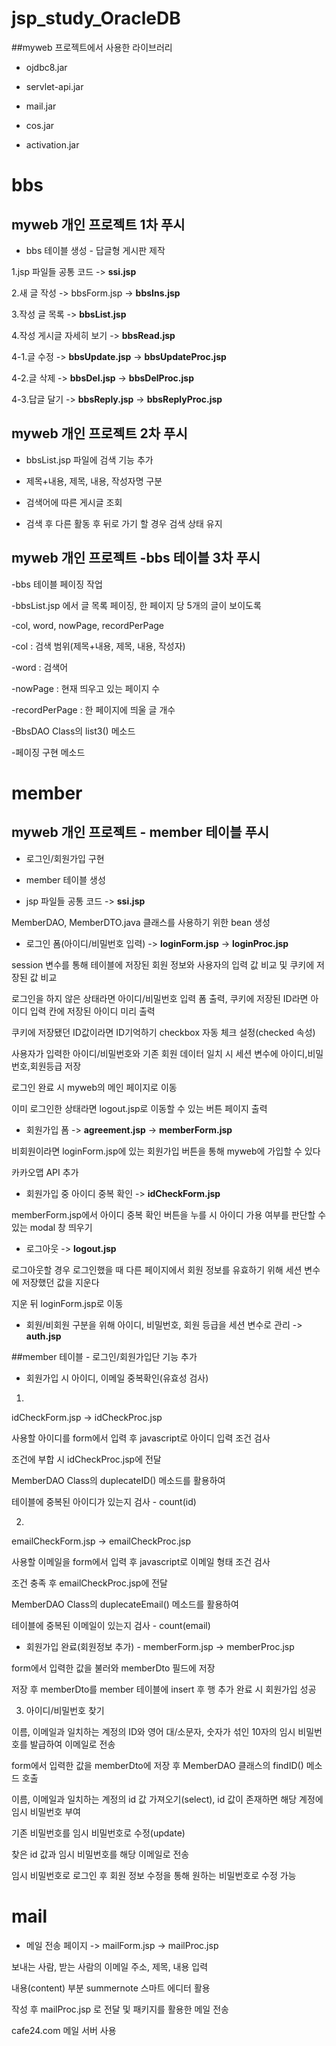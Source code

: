 # jsp_study_OracleDB
##myweb 프로젝트에서 사용한 라이브러리
- ojdbc8.jar

- servlet-api.jar

- mail.jar

- cos.jar

- activation.jar

# bbs

## myweb 개인 프로젝트 1차 푸시
- bbs 테이블 생성 - 답글형 게시판 제작

1.jsp 파일들 공통 코드 -> __ssi.jsp__

2.새 글 작성 -> bbsForm.jsp -> __bbsIns.jsp__

3.작성 글 목록 -> __bbsList.jsp__

4.작성 게시글 자세히 보기 -> __bbsRead.jsp__

4-1.글 수정 -> __bbsUpdate.jsp__ -> __bbsUpdateProc.jsp__

4-2.글 삭제 -> __bbsDel.jsp__ -> __bbsDelProc.jsp__

4-3.답글 달기 -> __bbsReply.jsp__ -> __bbsReplyProc.jsp__

## myweb 개인 프로젝트 2차 푸시

+ bbsList.jsp 파일에 검색 기능 추가

- 제목+내용, 제목, 내용, 작성자명 구분

- 검색어에 따른 게시글 조회

- 검색 후 다른 활동 후 뒤로 가기 할 경우 검색 상태 유지

## myweb 개인 프로젝트 -bbs 테이블 3차 푸시

-bbs 테이블 페이징 작업

-bbsList.jsp 에서 글 목록 페이징, 한 페이지 당 5개의 글이 보이도록

-col, word, nowPage, recordPerPage

-col : 검색 범위(제목+내용, 제목, 내용, 작성자)

-word : 검색어

-nowPage : 현재 띄우고 있는 페이지 수

-recordPerPage : 한 페이지에 띄울 글 개수


-BbsDAO Class의 list3() 메소드

-페이징 구현 메소드

# member

## myweb 개인 프로젝트 - member 테이블 푸시
- 로그인/회원가입 구현


- member 테이블 생성


- jsp 파일들 공통 코드 -> __ssi.jsp__

 MemberDAO, MemberDTO.java 클래스를 사용하기 위한 bean 생성


- 로그인 폼(아이디/비밀번호 입력) -> __loginForm.jsp__ -> __loginProc.jsp__

session 변수를 통해 테이블에 저장된 회원 정보와 사용자의 입력 값 비교 및 쿠키에 저장된 값 비교

로그인을 하지 않은 상태라면 아이디/비밀번호 입력 폼 출력, 쿠키에 저장된 ID라면 아이디 입력 칸에 저장된 아이디 미리 출력

쿠키에 저장됐던 ID값이라면 ID기억하기 checkbox 자동 체크 설정(checked 속성)

사용자가 입력한 아이디/비밀번호와 기존 회원 데이터 일치 시 세션 변수에 아이디,비밀번호,회원등급 저장

로그인 완료 시 myweb의 메인 페이지로 이동


이미 로그인한 상태라면 logout.jsp로 이동할 수 있는 버튼 페이지 출력


- 회원가입 폼 -> __agreement.jsp__ ->  __memberForm.jsp__

비회원이라면 loginForm.jsp에 있는 회원가입 버튼을 통해 myweb에 가입할 수 있다

카카오맵 API 추가


- 회원가입 중 아이디 중복 확인 -> __idCheckForm.jsp__

memberForm.jsp에서 아이디 중복 확인 버튼을 누를 시 아이디 가용 여부를 판단할 수 있는 modal 창 띄우기


- 로그아웃 -> __logout.jsp__

로그아웃할 경우 로그인했을 때 다른 페이지에서 회원 정보를 유효하기 위해 세션 변수에 저장했던 값을 지운다


지운 뒤 loginForm.jsp로 이동

- 회원/비회원 구분을 위해 아이디, 비밀번호, 회원 등급을 세션 변수로 관리 -> __auth.jsp__


##member 테이블 - 로그인/회원가입단 기능 추가

- 회원가입 시 아이디, 이메일 중복확인(유효성 검사)

1. 

idCheckForm.jsp -> idCheckProc.jsp

사용할 아이디를 form에서 입력 후 javascript로 아이디 입력 조건 검사

조건에 부합 시 idCheckProc.jsp에 전달

MemberDAO Class의 duplecateID() 메소드를 활용하여

테이블에 중복된 아이디가 있는지 검사 - count(id)

2.

emailCheckForm.jsp -> emailCheckProc.jsp

사용할 이메일을 form에서 입력 후 javascript로 이메일 형태 조건 검사

조건 충족 후 emailCheckProc.jsp에 전달

MemberDAO Class의 duplecateEmail() 메소드를 활용하여

테이블에 중복된 이메일이 있는지 검사 - count(email)

- 회원가입 완료(회원정보 추가) - memberForm.jsp -> memberProc.jsp

form에서 입력한 값을 불러와 memberDto 필드에 저장

저장 후 memberDto를 member 테이블에 insert 후 행 추가 완료 시 회원가입 성공

3. 아이디/비밀번호 찾기

이름, 이메일과 일치하는 계정의 ID와 영어 대/소문자, 숫자가 섞인 10자의 임시 비밀번호를 발급하여 이메일로 전송

form에서 입력한 값을 memberDto에 저장 후 MemberDAO 클래스의 findID() 메소드 호출

이름, 이메일과 일치하는 계정의 id 값 가져오기(select), id 값이 존재하면 해당 계정에 임시 비밀번호 부여

기존 비밀번호를 임시 비밀번호로 수정(update)

찾은 id 값과 임시 비밀번호를 해당 이메일로 전송

임시 비밀번호로 로그인 후 회원 정보 수정을 통해 원하는 비밀번호로 수정 가능

# mail

- 메일 전송 페이지 -> mailForm.jsp -> mailProc.jsp

보내는 사람, 받는 사람의 이메일 주소, 제목, 내용 입력

내용(content) 부분 summernote 스마트 에디터 활용

작성 후 mailProc.jsp 로 전달 및 패키지를 활용한 메일 전송

cafe24.com 메일 서버 사용